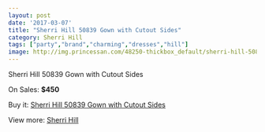 ```yaml
---
layout: post
date: '2017-03-07'
title: "Sherri Hill 50839 Gown with Cutout Sides"
category: Sherri Hill
tags: ["party","brand","charming","dresses","hill"]
image: http://img.princessan.com/48250-thickbox_default/sherri-hill-50839-gown-with-cutout-sides.jpg
---
```

Sherri Hill 50839 Gown with Cutout Sides

On Sales: **$450**
<a href="https://www.princessan.com/en/sherri-hill/21884-sherri-hill-50839-gown-with-cutout-sides.html"><amp-img layout="responsive" width="600" height="600" src="//img.princessan.com/48250-thickbox_default/sherri-hill-50839-gown-with-cutout-sides.jpg" alt="Sherri Hill 50839 Gown with Cutout Sides 0" /></a>
<a href="https://www.princessan.com/en/sherri-hill/21884-sherri-hill-50839-gown-with-cutout-sides.html"><amp-img layout="responsive" width="600" height="600" src="//img.princessan.com/48252-thickbox_default/sherri-hill-50839-gown-with-cutout-sides.jpg" alt="Sherri Hill 50839 Gown with Cutout Sides 1" /></a>
<a href="https://www.princessan.com/en/sherri-hill/21884-sherri-hill-50839-gown-with-cutout-sides.html"><amp-img layout="responsive" width="600" height="600" src="//img.princessan.com/48251-thickbox_default/sherri-hill-50839-gown-with-cutout-sides.jpg" alt="Sherri Hill 50839 Gown with Cutout Sides 2" /></a>

Buy it: [Sherri Hill 50839 Gown with Cutout Sides](https://www.princessan.com/en/sherri-hill/21884-sherri-hill-50839-gown-with-cutout-sides.html "Sherri Hill 50839 Gown with Cutout Sides")

View more: [Sherri Hill](https://www.princessan.com/en/57-sherri-hill "Sherri Hill")